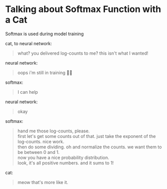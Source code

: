 # Talking about Softmax Function with a Cat

Softmax is used during model training


cat, to neural network: 
> what? you delivered log-counts to me? this isn't what I wanted!

neural network: 
> oops i'm still in training :face_with_spiral_eyes:

softmax: 
> I can help

neural network: 
> okay

softmax: 
> hand me those log-counts, please.  <br>
> first let's get some counts out of that. just take the exponent of the log-counts. nice work. <br>
> then do some dividing. oh and normalize the counts. we want them to be between 0 and 1.  <br>
> now you have a nice probability distribution. <br>
> look, it's all positive numbers. and it sums to 1!  

cat: 
> meow that's more like it.
